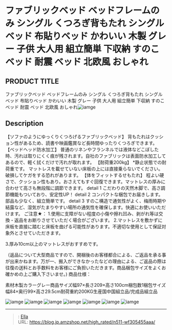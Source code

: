 # ファブリックベッド ベッドフレームのみ シングル くつろぎ背もたれ シングルベッド 布貼りベッド かわいい 木製 グレー 子供 大人用 組立簡単 下収納 すのこベッド 耐震 ベッド 北欧風 おしゃれ


## PRODUCT TITLE 

ファブリックベッド ベッドフレームのみ シングル くつろぎ背もたれ シングルベッド 布貼りベッド かわいい 木製 グレー 子供 大人用 組立簡単 下収納 すのこベッド 耐震 ベッド 北欧風 おしゃれ![iamge](https://b2bfiles1.gigab2b.cn/image/wkseller/303/20230531_c8900b0bcb79cf82e94d88ad2e819bf2.jpg)

## Description

【ソファのようにゆっくりくつろげるファブリックベッド】
背もたれはクッション性があるため、読書や映画鑑賞など長時間ゆったりくつろぎできます。
【ベッドヘッド防水加工】
普通のリネンやフランネルでは液体などこぼした時、汚れは取りにくく痕が残されます。自社のファブリックは表面防水加工してあるので、軽く拭くだけで汚れが取れます。
【耐荷重200kg】
*静止状態での耐荷重です。
マットレスを載せていない床板の上には直接乗らないでください。破損してケガをする恐れがあります。
【体をフィットするせもたれ】
程よい硬さで、クッション性もあり。おさえてもすぐ回復できます。マットレスの厚みに合わせて高さも無段階に調節できます。
detail 1
こだわりの天然木脚で、高さ調節機能もついており、安定性UP！
detail 2
コンパクトな梱包でお届きします。部品も少なく、組立簡単です。
detail 3
すのこ構造で通気性がよく、梅雨時期や結露など、湿気がたまりやすい場所の通気性を確保します。快適にお使いいただけます。
ご注意★：
1.使用に支障がない程度の小傷や擦れ凹み、剥がれ等は交換・返品をお断りさせていただく場合がございます。
2.マットレスを敷かずに床板を直接に踏むと床板を曲げる可能性があります。不適切な使用として保証対象外とさせていただきます。





3.厚み10cm以上のマットレスがおすすめです。

（返品について大型商品ですので、開梱後のお客様都合による、ご返品を承る事が出来かねます。万が一、搬入ができなかったなどの理由による、ご返品の際は往復の送料とお手数料をお客様にご負担いただきます。商品梱包サイズをよくお確かめの上ご購入下さいませ。)
商品仕様：

素材木製カラーグレー商品サイズ幅97×長さ209×高さ100cm梱包数1梱包サイズ幅84×奥行99×高さ29.5cm耐荷重約200KG生産国中国組立品/完成品組立品



![iamge](https://b2bfiles1.gigab2b.cn/image/wkseller/303/20230531_bb5b79d0456b64c46c1d73e7ba9f4710.jpg)
![iamge](https://b2bfiles1.gigab2b.cn/image/wkseller/303/20230531_3670783665b38c93dc3ee9ea81d5b230.jpg)
![iamge](https://b2bfiles1.gigab2b.cn/image/wkseller/303/20230531_84c4fe8dea348b00819b58c9dce6bc61.jpg)
![iamge](https://b2bfiles1.gigab2b.cn/image/wkseller/303/20230531_8d34b744ef6efecbacdf12843b9a23c8.jpg)
![iamge](https://b2bfiles1.gigab2b.cn/image/wkseller/303/20230531_43de2f5cd2a21ffbbc13bee723deeca5.jpg)
![iamge](https://b2bfiles1.gigab2b.cn/image/wkseller/303/20230531_492fe8ce9d93b8cbdb8bab17dcb4958a.jpg)
![iamge](https://b2bfiles1.gigab2b.cn/image/wkseller/303/20230529_265793e03831531649185eafd5440a86.jpg)


---

> : [Ella](https://blog.jp.amzshop.net/)  
> URL: https://blog.jp.amzshop.net/high_rated/n511-wf305455aaa/  


